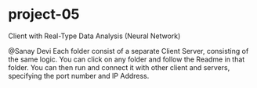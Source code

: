 # project-05
Client with Real-Type Data Analysis (Neural Network)


@Sanay Devi 
Each folder consist of a separate Client Server, consisting of the same logic. You can click on any folder and follow the Readme in that folder. You can then run and connect it with other client and servers, specifying the port number and IP Address.

